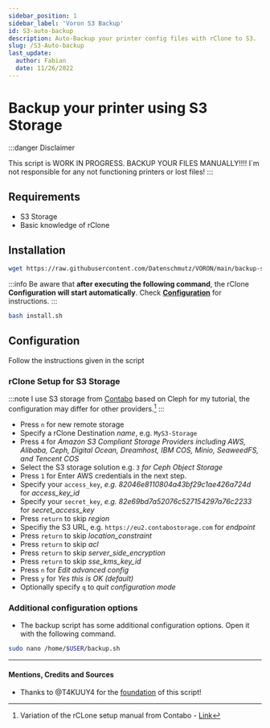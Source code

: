 ```yaml
---
sidebar_position: 1
sidebar_label: 'Voron S3 Backup'
id: S3-auto-backup
description: Auto-Backup your printer config files with rClone to S3.
slug: /S3-Auto-backup
last_update:
  author: Fabian
  date: 11/26/2022
---
```


# Backup your printer using S3 Storage

:::danger Disclaimer

This script is WORK IN PROGRESS. BACKUP YOUR FILES MANUALLY!!!! I´m not responsible for any not functioning printers or lost files!
:::

## Requirements

* S3 Storage
* Basic knowledge of rClone

## Installation

```bash title="Download installation script"
wget https://raw.githubusercontent.com/Datenschmutz/VORON/main/backup-script/install.sh
```

:::info
Be aware that **after executing the following command**, the rClone **Configuration will start automatically**.
Check [**Configuration**](#Configuration) for instructions.
:::

```bash title="Run installation script"
bash install.sh
```

## Configuration

Follow the instructions given in the script

### rClone Setup for S3 Storage

:::note
I use S3 storage from [Contabo](https://contabo.com/object-storage/) based on Cleph for my tutorial, the configuration may differ for other providers.[^1]
:::

* Press `n` for new remote storage
* Specify a rClone Destination *name*, e.g. `MyS3-Storage`
* Press `4` for *Amazon S3 Compliant Storage Providers including AWS, Alibaba, Ceph, Digital Ocean, Dreamhost, IBM COS, Minio, SeaweedFS, and Tencent COS*
* Select the S3 storage solution e.g. `3` *for Ceph Object Storage*
* Press `1` for Enter AWS credentials in the next step.
* Specify your `access_key`, *e.g. 82046e8110804a43bf29c1ae426a724d* for *access_key_id*
* Specify your `secret_key`, *e.g. 82e69bd7a52076c527154297a76c2233* for *secret_access_key*
* Press `return` to skip *region*
* Specifiy the S3 URL, e.g. `https://eu2.contabostorage.com` for *endpoint*
* Press `return` to skip *location_constraint*
* Press `return` to skip *acl*
* Press `return` to skip *server_side_encryption*
* Press `return` to skip *sse_kms_key_id*
* Press `n` for *Edit advanced config*
* Press `y` for *Yes this is OK (default)*
* Optionally specify `q` to *quit configuration mode*

### Additional configuration options

* The backup script has some additional configuration options. Open it with the following command.

```bash
sudo nano /home/$USER/backup.sh
```

***

#### Mentions, Credits and Sources

* Thanks to @T4KUUY4 for the [foundation](https://github.com/T4KUUY4/Voron-Stuff/tree/main/Automatic%20Backup) of this script!

[^1]: Variation of the rCLone setup manual from Contabo - [Link](https://docs.contabo.com/docs/products/Object-Storage/Tools/rclone)
